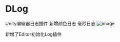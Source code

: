 # DLog
Unity编辑器日志插件
新增颜色日志 毫秒日志
![image](https://github.com/Dawn-Don666/DLog/assets/83207094/7bd40cde-e8a2-461c-892b-f219154a3353)

新增了Editor初始化Log插件
